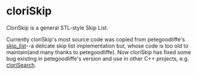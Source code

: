 cloriSkip<div id="top"></div>
=====

CloriSkip is a general STL-style Skip List.

Currently cloriSkip's most source code was copied from petegoodliffe's [skip_list](https://github.com/petegoodliffe/skip_list)--a delicate skip list implementation but, whose code is too old to maintain(and many thanks to petegoodliffe). Now cloriSkip has fixed some bug existing in petegoodliffe's version and use in other C++ projects, e.g. [cloriSearch](https://github.com/shpilu/cloriSearch).



